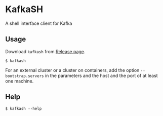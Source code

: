 # KafkaSH

A shell interface client for Kafka

## Usage

Download `kafkash` from [Release page](https://github.com/univalence/kafkash/releases).

```shell
$ kafkash
```

For an external cluster or a cluster on containers, add the option
`--bootstrap.servers` in the parameters and the host and the port of
at least one machine.

## Help

```shell
$ kafkash --help
```
